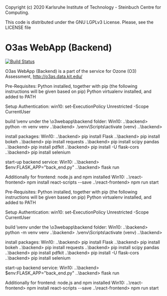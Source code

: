 Copyright (c) 2020 Karlsruhe Institute of Technology - Steinbuch Centre for Computing.

This code is distributed under the GNU LGPLv3 License. Please, see the LICENSE file

# O3as WebApp (Backend)
[![Build Status](https://jenkins.eosc-synergy.eu/buildStatus/icon?job=eosc-synergy-org%2Fo3webapp-be%2Fmaster)](https://jenkins.eosc-synergy.eu/job/eosc-synergy-org/job/o3webapp-be/job/master/)

O3as WebApp (Backend) is a part of the service for Ozone (O3) Assessment, http://o3as.data.kit.edu/

Pre-Requisites:
Python installed, together with pip (the following instructions will be given based on pip)
Python virtualenv installed, and added to PATH

Setup Authentication:
win10: 
set-ExecutionPolicy Unrestricted -Scope CurrentUser

build \venv under the \o3webapp\backend folder:
Win10: 
..\backend> python -m venv venv
..\backend> .\venv\Scripts\activate
(venv) ..\backend>

install packages:
Win10:
..\backend> pip install Flask
..\backend> pip install bokeh
..\backend> pip install requests
..\backend> pip install scipy pandas
..\backend> pip install pdfkit
..\backend> pip install -U flask-cors
..\backend> pip install selenium

start-up backend service:
Win10:
..\backend> $env:FLASK_APP="back_end.py"
..\backend> flask run

Additionally for frontend:
node.js and npm installed
Win10:
..\react-frontend> npm install react-scripts --save
..\react-frontend> npm run start

Pre-Requisites:
Python installed, together with pip (the following instructions will be given based on pip)
Python virtualenv installed, and added to PATH

Setup Authentication:
win10: 
set-ExecutionPolicy Unrestricted -Scope CurrentUser

build \venv under the \o3webapp\backend folder:
Win10: 
..\backend> python -m venv venv
..\backend> .\venv\Scripts\activate
(venv) ..\backend>

install packages:
Win10:
..\backend> pip install Flask
..\backend> pip install bokeh
..\backend> pip install requests
..\backend> pip install scipy pandas
..\backend> pip install pdfkit
..\backend> pip install -U flask-cors
..\backend> pip install selenium

start-up backend service:
Win10:
..\backend> $env:FLASK_APP="back_end.py"
..\backend> flask run

Additionally for frontend:
node.js and npm installed
Win10:
..\react-frontend> npm install react-scripts --save
..\react-frontend> npm run start

